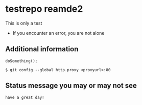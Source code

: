 # testrepo reamde2

This is only a test
* If you encounter an error, you are not alone

## Additional information


 ```
 doSomething();
 
 $ git config --global http.proxy <proxyurl>:80
 ```

## Status message you may or may not see

 ```
 have a great day!
 ```